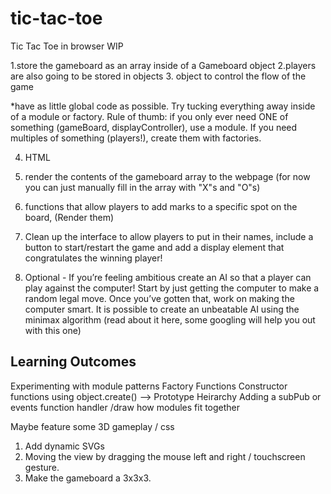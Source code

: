 # tic-tac-toe
Tic Tac Toe in browser WIP

1.store the gameboard as an array inside of a Gameboard object
 2.players are also going to be stored in objects
 3. object to control the flow of the game

*have as little global code as possible. Try tucking everything away inside of a module or factory. Rule of thumb: if you only ever need ONE of something (gameBoard, displayController), use a module. If you need multiples of something (players!), create them with factories.

4. HTML
5. render the contents of the gameboard array to the webpage (for now you can just manually fill in the array with "X"s and "O"s)
6. functions that allow players to add marks to a specific spot on the board,  (Render them)

7. Clean up the interface to allow players to put in their names, include a button to start/restart the game and add a display element that congratulates the winning player!
8. Optional - If you’re feeling ambitious create an AI so that a player can play against the computer!
Start by just getting the computer to make a random legal move.
Once you’ve gotten that, work on making the computer smart. It is possible to create an unbeatable AI using the minimax algorithm (read about it here, some googling will help you out with this one)

Learning Outcomes
--------------------
Experimenting with module patterns
Factory Functions 
Constructor functions using object.create() --> Prototype Heirarchy
Adding a subPub or events function handler /draw how modules fit together

Maybe feature some 3D gameplay / css  
1. Add dynamic SVGs
2. Moving the view by dragging the mouse left and right / touchscreen gesture.
3. Make the gameboard a 3x3x3.
